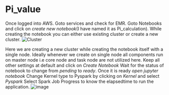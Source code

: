# Pi_value
Once logged into AWS. Goto services and check for EMR.
Goto Notebooks and click on *create new notebook*(I have named it as Pi_calculation). While creating the notebook you can either use existing cluster or create a new cluster. 
![Cluster](https://user-images.githubusercontent.com/56847819/79587747-f9a9d100-80a0-11ea-97b4-86860d32a6d2.JPG)

Here we are creating a new cluster while creating the notebook itself with a single node. Ideally whenever we create on single node all components run on master node i.e core node and task node are not utilized here.
Keep all other settings at default and click on *Create Notebook*
Wait for the status of notebook to change from *pending* to *ready*. Once it is ready *open jupyter notebook*
Change Kernel type to Pyspark by clicking on *Kernel* and select *Pyspark*
Select Spark Job Progress to know the elapsedtime to run the application. 
![image](https://user-images.githubusercontent.com/56847819/79589085-d8e27b00-80a2-11ea-85c1-f8d40801c21f.png)

